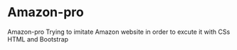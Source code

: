 # Amazon-pro
Amazon-pro Trying to imitate Amazon website in order to excute it with CSs  HTML and Bootstrap
